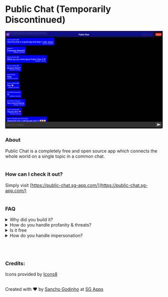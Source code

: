 # Public Chat (Temporarily Discontinued)
![](images/screenshot.png)

### About  
Public Chat is a completely free and open source app which connects the whole world on a single topic in a common chat.
<br><br>

### How can I check it out?
Simply visit [https://public-chat.sg-app.com/](https://public-chat.sg-app.com/)
<br><br>

### FAQ  
<details>
<summary>Why did you build it?</summary>
I always wanted a platform where everyone of this world could come at one place and chat on the same topic. This will also prevent misinformation as multiple people are on the same topic at the very same time.
</details>

<details>
<summary>How do you handle profanity & threats?</summary>
Public Chat is integrated with a high end, fast and optimized AI model named Qwen AI v2.5, a 72B parameter model that can analyse the whole message within 2-4 seconds. This ensures the platform is safe from profanity, threats and spam.
</details>

<details>
<summary>Is it free</summary>
It's 100% free of charge to use.
</details>

<details>
<summary>How do you handle impersonation?</summary>
Currently our verification system is only for people who are likely to be impersonated (eg, Sancho Godinho, Elon Musk, Jeff Bezos, Mark Zuckerberg, etc.). Please contact us at contact@sg-app.com if you need verification badge incase of such a case.
</details>

<br><br>

### Credits:
Icons provided by [Icons8](https://icons8.com/)  
<br/>

Created with ❤️ by [Sancho Godinho](https://sancho1952007.github.io) at [SG Apps](https://sg-app.com)

